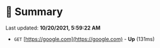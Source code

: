# 📖 Summary
Last updated: **10/20/2021, 5:59:22 AM**

- `GET` [https://google.com](https://google.com) - **Up** (131ms)
